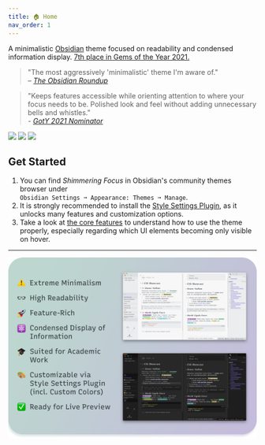 ```yaml
---
title: 🏠 Home
nav_order: 1
---
```


A minimalistic [Obsidian](https://obsidian.md/) theme focused on readability and condensed information display. [7th place in Gems of the Year 2021.](https://obsidian.md/goty2021)

> "The most aggressively 'minimalistic' theme I'm aware of."  
> *– [The Obsidian Roundup](https://www.obsidianroundup.org/2022-01-29/)*

> "Keeps features accessible while orienting attention to where your focus needs to be. Polished look and feel without adding unnecessary bells and whistles."  
> *- [GotY 2021 Nominator](https://forum.obsidian.md/t/obsidian-gems-of-the-year-2021-nomination-themes/28225/2?u=pseudometa)*

![](https://img.shields.io/badge/downloads-21650-6E4E9B?style=plastic) ![](https://img.shields.io/github/last-commit/chrisgrieser/shimmering-focus?style=plastic) [![](https://img.shields.io/badge/changelog-click%20here-FFE800?style=plastic)](https://chrisgrieser.github.io/shimmering-focus/changelog/)

## Get Started
1. You can find *Shimmering Focus* in Obsidian's community themes browser under  
`Obsidian Settings ➞ Appearance: Themes ➞ Manage`.
2. It is strongly recommended to install the [Style Settings Plugin](https://obsidian.md/plugins?id=obsidian-style-settings), as it unlocks many features and customization options.
3. Take a look at [the core features](core-features#hidingshowing-ui-elements) to understand how to use the theme properly, especially regarding which UI elements becoming only visible on hover.

---

![Promo Screenshot](images/Promo%20Screenshot/promo-screenshot.png)
